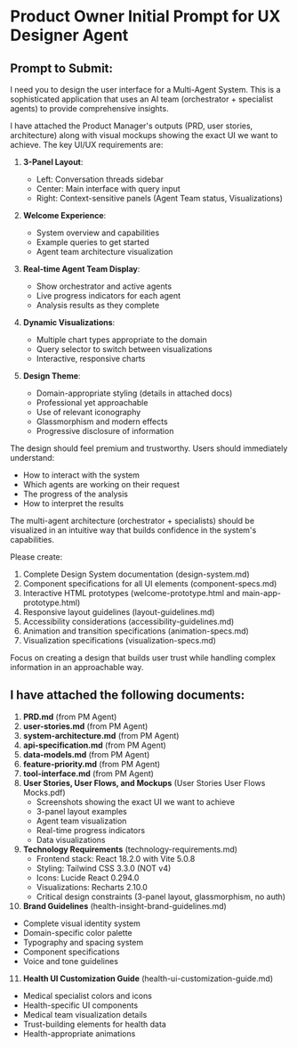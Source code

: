 # Product Owner Initial Prompt for UX Designer Agent

## Prompt to Submit:

I need you to design the user interface for a Multi-Agent System. This is a sophisticated application that uses an AI team (orchestrator + specialist agents) to provide comprehensive insights.

I have attached the Product Manager's outputs (PRD, user stories, architecture) along with visual mockups showing the exact UI we want to achieve. The key UI/UX requirements are:

1. **3-Panel Layout**:
   - Left: Conversation threads sidebar
   - Center: Main interface with query input
   - Right: Context-sensitive panels (Agent Team status, Visualizations)

2. **Welcome Experience**: 
   - System overview and capabilities
   - Example queries to get started
   - Agent team architecture visualization

3. **Real-time Agent Team Display**:
   - Show orchestrator and active agents
   - Live progress indicators for each agent
   - Analysis results as they complete

4. **Dynamic Visualizations**:
   - Multiple chart types appropriate to the domain
   - Query selector to switch between visualizations
   - Interactive, responsive charts

5. **Design Theme**:
   - Domain-appropriate styling (details in attached docs)
   - Professional yet approachable
   - Use of relevant iconography
   - Glassmorphism and modern effects
   - Progressive disclosure of information

The design should feel premium and trustworthy. Users should immediately understand:
- How to interact with the system
- Which agents are working on their request
- The progress of the analysis
- How to interpret the results

The multi-agent architecture (orchestrator + specialists) should be visualized in an intuitive way that builds confidence in the system's capabilities.

Please create:
1. Complete Design System documentation (design-system.md)
2. Component specifications for all UI elements (component-specs.md)
3. Interactive HTML prototypes (welcome-prototype.html and main-app-prototype.html)
4. Responsive layout guidelines (layout-guidelines.md)
5. Accessibility considerations (accessibility-guidelines.md)
6. Animation and transition specifications (animation-specs.md)
7. Visualization specifications (visualization-specs.md)

Focus on creating a design that builds user trust while handling complex information in an approachable way.

## I have attached the following documents:

1. **PRD.md** (from PM Agent)
2. **user-stories.md** (from PM Agent)
3. **system-architecture.md** (from PM Agent)
4. **api-specification.md** (from PM Agent)
5. **data-models.md** (from PM Agent)
6. **feature-priority.md** (from PM Agent)
7. **tool-interface.md** (from PM Agent)
8. **User Stories, User Flows, and Mockups** (User Stories User Flows Mocks.pdf)
   - Screenshots showing the exact UI we want to achieve
   - 3-panel layout examples
   - Agent team visualization
   - Real-time progress indicators
   - Data visualizations
9. **Technology Requirements** (technology-requirements.md)
   - Frontend stack: React 18.2.0 with Vite 5.0.8
   - Styling: Tailwind CSS 3.3.0 (NOT v4)
   - Icons: Lucide React 0.294.0
   - Visualizations: Recharts 2.10.0
   - Critical design constraints (3-panel layout, glassmorphism, no auth)
10. **Brand Guidelines** (health-insight-brand-guidelines.md)
   - Complete visual identity system
   - Domain-specific color palette
   - Typography and spacing system
   - Component specifications
   - Voice and tone guidelines
11. **Health UI Customization Guide** (health-ui-customization-guide.md) 
   - Medical specialist colors and icons
   - Health-specific UI components
   - Medical team visualization details
   - Trust-building elements for health data
   - Health-appropriate animations

